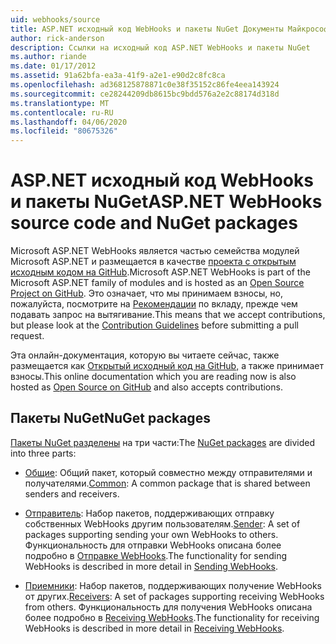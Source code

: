 ```yaml
---
uid: webhooks/source
title: ASP.NET исходный код WebHooks и пакеты NuGet Документы Майкрософт
author: rick-anderson
description: Ссылки на исходный код ASP.NET WebHooks и пакеты NuGet
ms.author: riande
ms.date: 01/17/2012
ms.assetid: 91a62bfa-ea3a-41f9-a2e1-e90d2c8fc8ca
ms.openlocfilehash: ad368125878871c0e38f35152c86fe4eea143924
ms.sourcegitcommit: ce28244209db8615bc9bdd576a2e2c88174d318d
ms.translationtype: MT
ms.contentlocale: ru-RU
ms.lasthandoff: 04/06/2020
ms.locfileid: "80675326"
---
```

# <a name="aspnet-webhooks-source-code-and-nuget-packages"></a><span data-ttu-id="92ac6-103">ASP.NET исходный код WebHooks и пакеты NuGet</span><span class="sxs-lookup"><span data-stu-id="92ac6-103">ASP.NET WebHooks source code and NuGet packages</span></span>

<span data-ttu-id="92ac6-104">Microsoft ASP.NET WebHooks является частью семейства модулей Microsoft ASP.NET и размещается в качестве [проекта с открытым исходным кодом на GitHub](https://github.com/aspnet/WebHooks).</span><span class="sxs-lookup"><span data-stu-id="92ac6-104">Microsoft ASP.NET WebHooks is part of the Microsoft ASP.NET family of modules and is hosted as an [Open Source Project on GitHub](https://github.com/aspnet/WebHooks).</span></span> <span data-ttu-id="92ac6-105">Это означает, что мы принимаем взносы, но, пожалуйста, посмотрите на [Рекомендации](https://github.com/aspnet/Home/blob/master/CONTRIBUTING.md) по вкладу, прежде чем подавать запрос на вытягивание.</span><span class="sxs-lookup"><span data-stu-id="92ac6-105">This means that we accept contributions, but please look at the [Contribution Guidelines](https://github.com/aspnet/Home/blob/master/CONTRIBUTING.md) before submitting a pull request.</span></span>

<span data-ttu-id="92ac6-106">Эта онлайн-документация, которую вы читаете сейчас, также размещается как [Открытый исходный код на GitHub,](http://docs.asp.net/en/latest/contribute/style-guide.html#style-guide) а также принимает взносы.</span><span class="sxs-lookup"><span data-stu-id="92ac6-106">This online documentation which you are reading now is also hosted as [Open Source on GitHub](http://docs.asp.net/en/latest/contribute/style-guide.html#style-guide) and also accepts contributions.</span></span>

## <a name="nuget-packages"></a><span data-ttu-id="92ac6-107">Пакеты NuGet</span><span class="sxs-lookup"><span data-stu-id="92ac6-107">NuGet packages</span></span>

<span data-ttu-id="92ac6-108">[Пакеты NuGet разделены](https://nuget.org/packages?q=Microsoft.AspNet.WebHooks) на три части:</span><span class="sxs-lookup"><span data-stu-id="92ac6-108">The [NuGet packages](https://nuget.org/packages?q=Microsoft.AspNet.WebHooks) are divided into three parts:</span></span>

* <span data-ttu-id="92ac6-109">[Общие](https://www.nuget.org/packages?q=Microsoft.AspNet.WebHooks.Common): Общий пакет, который совместно между отправителями и получателями.</span><span class="sxs-lookup"><span data-stu-id="92ac6-109">[Common](https://www.nuget.org/packages?q=Microsoft.AspNet.WebHooks.Common): A common package that is shared between senders and receivers.</span></span>

* <span data-ttu-id="92ac6-110">[Отправитель](https://www.nuget.org/packages?q=Microsoft.AspNet.WebHooks.Custom): Набор пакетов, поддерживающих отправку собственных WebHooks другим пользователям.</span><span class="sxs-lookup"><span data-stu-id="92ac6-110">[Sender](https://www.nuget.org/packages?q=Microsoft.AspNet.WebHooks.Custom): A set of packages supporting sending your own WebHooks to others.</span></span> <span data-ttu-id="92ac6-111">Функциональность для отправки WebHooks описана более подробно в [Отправке WebHooks](sending/senders.md).</span><span class="sxs-lookup"><span data-stu-id="92ac6-111">The functionality for sending WebHooks is described in more detail in [Sending WebHooks](sending/senders.md).</span></span>

* <span data-ttu-id="92ac6-112">[Приемники](https://www.nuget.org/packages?q=Microsoft.AspNet.WebHooks.Receivers): Набор пакетов, поддерживающих получение WebHooks от других.</span><span class="sxs-lookup"><span data-stu-id="92ac6-112">[Receivers](https://www.nuget.org/packages?q=Microsoft.AspNet.WebHooks.Receivers): A set of packages supporting receiving WebHooks from others.</span></span> <span data-ttu-id="92ac6-113">Функциональность для получения WebHooks описана более подробно в [Receiving WebHooks](receiving/index.md).</span><span class="sxs-lookup"><span data-stu-id="92ac6-113">The functionality for receiving WebHooks is described in more detail in [Receiving WebHooks](receiving/index.md).</span></span>
